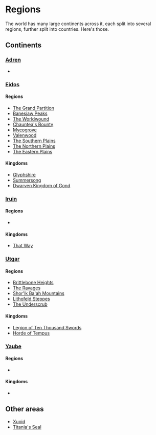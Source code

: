 # Regions

The world has many large continents across it, each split into several regions,
further split into countries. Here's those.


## Continents

### [Adren](#)
  
  * []()
  
### [Eidos](#)

#### Regions

  * [The Grand Partition](pages/regions/grand_partition.md)
  * [Banesjaw Peaks](pages/regions/banesjaw_peaks.md)
  * [The Worldwound](pages/regions/worldwound.md)
  * [Chauntea's Bounty](pages/regions/chaunteas_bounty.md)
  * [Mycogrove](pages/regions/mycogrove.md)
  * [Valenwood](pages/regions/valenwood.md)
  * [The Southern Plains](pages/regions/plains_south.md)
  * [The Northern Plains](pages/regions/plains_north.md)
  * [The Eastern Plains](pages/regions/plains_east,md)

#### Kingdoms

  * [Glyphshire](pages/kingdoms/glyphshire.md)
  * [Summersong](pages/kingdoms/summersong.md)
  * [Dwarven Kingdom of Gond](pages/kingdoms/kingdom_of_gond.md)
  
### [Iruin](#)

#### Regions

  * []()

#### Kingdoms

  * [That Way](pages/kingdoms/that_way.md)
  
### [Utgar](#)

#### Regions

  * [Brittlebone Heights](pages/regions/brittlebone_heights.md)
  * [The Ravages](pages/regions/ravages.md)
  * [Shor'lk Ba'ah Mountains](pages/regions/shorlk_baah_mountains.md)
  * [Lithofeld Steppes](pages/regions/lithofeld.md)
  * [The Underscrub](pages/regions/underscrub.md)

#### Kingdoms

  * [Legion of Ten Thousand Swords](pages/kingdoms/legion)
  * [Horde of Tempus](pages/kingdoms/horde)

### [Yaube](#)

#### Regions

  * []()

#### Kingdoms

  * []()

## Other areas

  * [Xuoid](pages/regions/xuoid.md)
  * [Titania's Seal](pages/regions/titanias_seal.md)